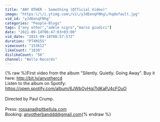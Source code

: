 ```yaml
---
title: "ANY OTHER - Something (Official Video)"
image: "https:\/\/i.ytimg.com\/vi\/yJdEenqFNhg\/hqdefault.jpg"
vid_id: "yJdEenqFNhg"
categories: "People-Blogs"
tags: ["any other","adele nigro","marco giudici"]
date: "2021-09-14T06:47:03+03:00"
vid_date: "2015-09-18T08:57:57Z"
duration: "PT4M15S"
viewcount: "153612"
likeCount: "1830"
dislikeCount: "56"
channel: "Bello Records"
---
```

{% raw %}First video from the album &quot;Silently. Quietly. Going Away&quot;. Buy it here: <a rel="nofollow" target="blank" href="http://bit.ly/anyothercd">http://bit.ly/anyothercd</a><br />Listen to the album on Spotify: <a rel="nofollow" target="blank" href="https://open.spotify.com/album/6JWbOyHqj7ldKaPJ4cFOuO">https://open.spotify.com/album/6JWbOyHqj7ldKaPJ4cFOuO</a><br /><br />Directed by Paul Crump.<br /><br />Press: rossana@pitbellula.com <br />Booking: anyotherbanddd@gmail.com{% endraw %}
